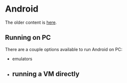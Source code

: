 # Android

The older content is [here](https://sites.google.com/site/alensit/mobile/android).

## Running on PC

There are a couple options available to run Android on PC:

- emulators
- running a VM directly
  - 